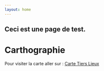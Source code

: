 ```yaml
---
layout: home
---
```




## Ceci est une page de test.

# Carthographie

Pour visiter la carte aller sur : [Carte Tiers Lieux][carte-tier-lieux]

[carte-tier-lieux]: https://lf2l.github.io/tiers-lieux-map/carte